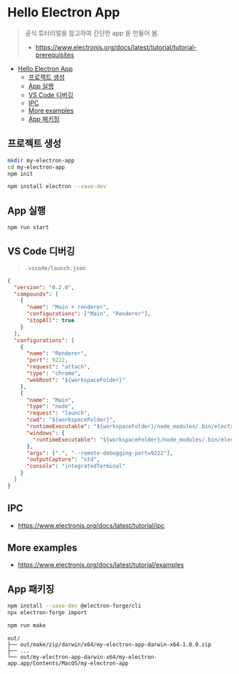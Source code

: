 # Hello Electron App

> 공식 튜터리얼을 참고하여 간단한 app 을 만들어 봄.
>
> - https://www.electronjs.org/docs/latest/tutorial/tutorial-prerequisites  

- [Hello Electron App](#hello-electron-app)
  - [프로젝트 생성](#프로젝트-생성)
  - [App 실행](#app-실행)
  - [VS Code 디버깅](#vs-code-디버깅)
  - [IPC](#ipc)
  - [More examples](#more-examples)
  - [App 패키징](#app-패키징)

## 프로젝트 생성

```bash
mkdir my-electron-app
cd my-electron-app
npm init
```

```bash
npm install electron --save-dev
```

## App 실행

```bash
npm run start
```

## VS Code 디버깅

> `.vscode/launch.json`

```json
{
  "version": "0.2.0",
  "compounds": [
    {
      "name": "Main + renderer",
      "configurations": ["Main", "Renderer"],
      "stopAll": true
    }
  ],
  "configurations": [
    {
      "name": "Renderer",
      "port": 9222,
      "request": "attach",
      "type": "chrome",
      "webRoot": "${workspaceFolder}"
    },
    {
      "name": "Main",
      "type": "node",
      "request": "launch",
      "cwd": "${workspaceFolder}",
      "runtimeExecutable": "${workspaceFolder}/node_modules/.bin/electron",
      "windows": {
        "runtimeExecutable": "${workspaceFolder}/node_modules/.bin/electron.cmd"
      },
      "args": [".", "--remote-debugging-port=9222"],
      "outputCapture": "std",
      "console": "integratedTerminal"
    }
  ]
}
```

## IPC

- https://www.electronjs.org/docs/latest/tutorial/ipc

## More examples

- https://www.electronjs.org/docs/latest/tutorial/examples

## App 패키징

```bash
npm install --save-dev @electron-forge/cli
npx electron-forge import
```

```bash
npm run make
```

```text
out/
├── out/make/zip/darwin/x64/my-electron-app-darwin-x64-1.0.0.zip
├── ...
└── out/my-electron-app-darwin-x64/my-electron-app.app/Contents/MacOS/my-electron-app
```
